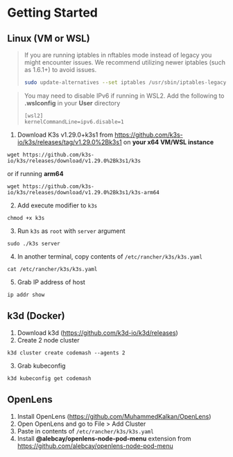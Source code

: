# Getting Started

## Linux (VM or WSL)

> If you are running iptables in nftables mode instead of legacy you might encounter issues. We recommend utilizing newer iptables (such as 1.6.1+) to avoid issues.
> ```bash
> sudo update-alternatives --set iptables /usr/sbin/iptables-legacy
> ```

> You may need to disable IPv6 if running in WSL2. Add the following to **.wslconfig** in your **User** directory
>
> ```text
> [wsl2]
> kernelCommandLine=ipv6.disable=1
> ```

1. Download K3s v1.29.0+k3s1 from https://github.com/k3s-io/k3s/releases/tag/v1.29.0%2Bk3s1 on **your x64 VM/WSL instance**
```shell
wget https://github.com/k3s-io/k3s/releases/download/v1.29.0%2Bk3s1/k3s
```
or if running **arm64**
```shell
wget https://github.com/k3s-io/k3s/releases/download/v1.29.0%2Bk3s1/k3s-arm64
```
2. Add execute modifier to `k3s`
```shell
chmod +x k3s
```
3. Run `k3s` as `root` with `server` argument
```shell
sudo ./k3s server
```
4. In another terminal, copy contents of `/etc/rancher/k3s/k3s.yaml`
```shell
cat /etc/rancher/k3s/k3s.yaml
```
5. Grab IP address of host
```shell
ip addr show
```



## k3d (Docker)

1. Download k3d (https://github.com/k3d-io/k3d/releases)
2. Create 2 node cluster
```shell
k3d cluster create codemash --agents 2
```
3. Grab kubeconfig
```shell
k3d kubeconfig get codemash
```



## OpenLens

1. Install OpenLens (https://github.com/MuhammedKalkan/OpenLens)
2. Open OpenLens and go to File > Add Cluster
3. Paste in contents of `/etc/rancher/k3s/k3s.yaml`
4. Install **@alebcay/openlens-node-pod-menu** extension from https://github.com/alebcay/openlens-node-pod-menu





